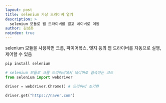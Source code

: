 ```yaml
---
layout: post
title: selenium 가상 드라이버 열기
description: >
  selenium 모듈로 웹 드라이버를 열고 네이버로 이동
author: 김성훈
noindex: true
---
```


selenium 모듈을 사용하면 크롬, 파이어폭스, 엣지 등의 웹 드라이버를 자동으로 실행, 제어할 수 있음

```bash
pip install selenium
```

```python
# selenium 모듈로 크롬 드라이버에서 네이버로 접속하는 코드
from selenium import webdriver

driver = webdriver.Chrome() # 드라이버 초기화

driver.get("https://naver.com")
```